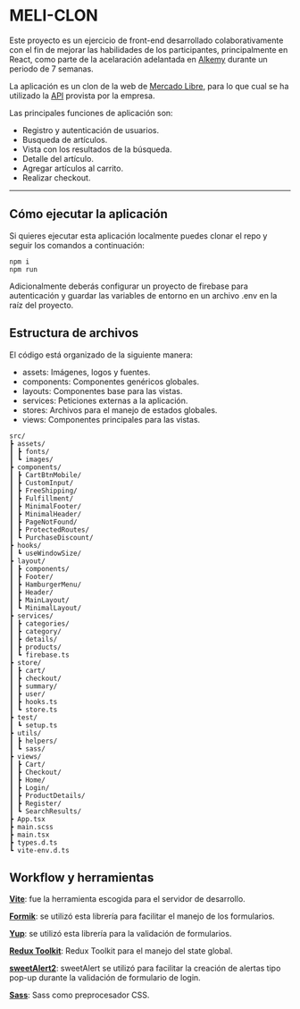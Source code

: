 # MELI-CLON

Este proyecto es un ejercicio de front-end desarrollado colaborativamente con el fin de mejorar las habilidades de los participantes, principalmente en React, como parte de la acelaración adelantada en [Alkemy](https://www.alkemy.org/) durante un periodo de 7 semanas.

La aplicación es un clon de la web de [Mercado Libre](https://www.mercadolibre.com.co/), para lo que cual se ha utilizado la [API](https://developers.mercadolibre.com.ar/) provista por la empresa.

Las principales funciones de aplicación son:

- Registro y autenticación de usuarios.
- Busqueda de artículos.
- Vista con los resultados de la búsqueda.
- Detalle del artículo.
- Agregar artículos al carrito.
- Realizar checkout.

---

## Cómo ejecutar la aplicación

Si quieres ejecutar esta aplicación localmente puedes clonar el repo y seguir los comandos a continuación:

```
npm i
npm run
```

Adicionalmente deberás configurar un proyecto de firebase para autenticación y guardar las variables de entorno en un archivo .env en la raíz del proyecto.

## Estructura de archivos

El código está organizado de la siguiente manera:

- assets: Imágenes, logos y fuentes.
- components: Componentes genéricos globales.
- layouts: Componentes base para las vistas.
- services: Peticiones externas a la aplicación.
- stores: Archivos para el manejo de estados globales.
- views: Componentes principales para las vistas.

```
src/
┣ assets/
┃ ┣ fonts/
┃ ┗ images/
┣ components/
┃ ┣ CartBtnMobile/
┃ ┣ CustomInput/
┃ ┣ FreeShipping/
┃ ┣ Fulfillment/
┃ ┣ MinimalFooter/
┃ ┣ MinimalHeader/
┃ ┣ PageNotFound/
┃ ┣ ProtectedRoutes/
┃ ┗ PurchaseDiscount/
┣ hooks/
┃ ┗ useWindowSize/
┣ layout/
┃ ┣ components/
┃ ┣ Footer/
┃ ┣ HamburgerMenu/
┃ ┣ Header/
┃ ┣ MainLayout/
┃ ┗ MinimalLayout/
┣ services/
┃ ┣ categories/
┃ ┣ category/
┃ ┣ details/
┃ ┣ products/
┃ ┗ firebase.ts
┣ store/
┃ ┣ cart/
┃ ┣ checkout/
┃ ┣ summary/
┃ ┣ user/
┃ ┣ hooks.ts
┃ ┗ store.ts
┣ test/
┃ ┗ setup.ts
┣ utils/
┃ ┣ helpers/
┃ ┗ sass/
┣ views/
┃ ┣ Cart/
┃ ┣ Checkout/
┃ ┣ Home/
┃ ┣ Login/
┃ ┣ ProductDetails/
┃ ┣ Register/
┃ ┗ SearchResults/
┣ App.tsx
┣ main.scss
┣ main.tsx
┣ types.d.ts
┗ vite-env.d.ts
```

## Workflow y herramientas

**[Vite](https://vitejs.dev/)**: fue la herramienta escogida para el servidor de desarrollo.

**[Formik](https://formik.org/)**: se utilizó esta librería para facilitar el manejo de los formularios.

**[Yup](https://github.com/jquense/yup)**: se utilizó esta librería para la validación de formularios.

**[Redux Toolkit](https://redux-toolkit.js.org/)**: Redux Toolkit para el manejo del state global.

**[sweetAlert2](https://sweetalert2.github.io/)**: sweetAlert se utilizó para facilitar la creación de alertas tipo pop-up durante la validación de formulario de login.

**[Sass](https://sass-lang.com/)**: Sass como preprocesador CSS.
